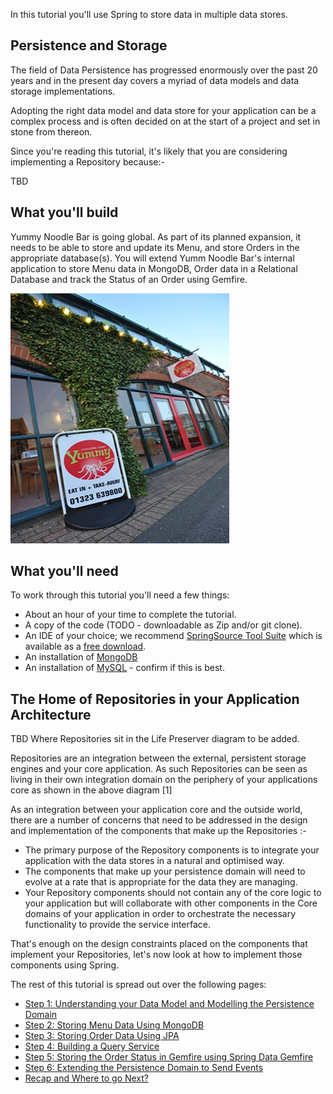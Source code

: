 
In this tutorial you'll use Spring to store data in multiple data stores.

## Persistence and Storage

The field of Data Persistence has progressed enormously over the past 20 years and in the present day covers a myriad of data models and data storage implementations.

Adopting the right data model and data store for your application can be a complex process and is often decided on at the start of a project and set in stone from thereon.

Since you're reading this tutorial, it's likely that you are considering implementing a Repository because:-

TBD

## What you'll build

Yummy Noodle Bar is going global.  As part of its planned expansion, it needs to be able to store and update its Menu, and store Orders in the appropriate database(s).
You will extend Yumm Noodle Bar's internal application to store Menu data in MongoDB, Order data in a Relational Database and track the Status of an Order using Gemfire.

![Yummy Noodle Bar](images/yummynoodle.jpg)


## What you'll need
To work through this tutorial you'll need a few things:

* About an hour of your time to complete the tutorial.
* A copy of the code (TODO - downloadable as Zip and/or git clone).
* An IDE of your choice; we recommend [SpringSource Tool Suite](http://www.springsource.org/sts) which is available as a [free download](http://www.springsource.org/sts).
* An installation of [MongoDB](http://www.mongodb.org/)
* An installation of [MySQL](http://www.mysql.org) - confirm if this is best.

## The Home of Repositories in your Application Architecture

TBD Where Repositories sit in the Life Preserver diagram to be added.

Repositories are an integration between the external, persistent storage engines and your core application. As such Repositories can be seen as living in their own integration domain on the periphery of your applications core as shown in the above diagram [1]

As an integration between your application core and the outside world, there are a number of concerns that need to be addressed in the design and implementation of the components that make up the Repositories :-

* The primary purpose of the Repository components is to integrate your application with the data stores in a natural and optimised way.
* The components that make up your persistence domain will need to evolve at a rate that is appropriate for the data they are managing.
* Your Repository components should not contain any of the core logic to your application but will collaborate with other components in the Core domains of your application in order to orchestrate the necessary functionality to provide the service interface.


That's enough on the design constraints placed on the components that implement your Repositories, let's now look at how to implement those components using Spring.


The rest of this tutorial is spread out over the following pages:

* [Step 1: Understanding your Data Model and Modelling the Persistence Domain](1/)
* [Step 2: Storing Menu Data Using MongoDB](2/)
* [Step 3: Storing Order Data Using JPA](3/)
* [Step 4: Building a Query Service](4/)
* [Step 5: Storing the Order Status in Gemfire using Spring Data Gemfire](5/)
* [Step 6: Extending the Persistence Domain to Send Events](6/)
* [Recap and Where to go Next?](7/)


